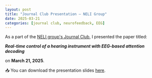 ```yaml
---
layout: post
title: "Journal Club Presentation – NELI Group"
date: 2025-03-21
categories: [journal club, neurofeedback, EEG]
---
```


As a part of the [NELI group's Journal Club](https://uol.de/en/psychology/neurophysiology/neli-journal-club), I presented the paper titled:

**_Real-time control of a hearing instrument with EEG-based attention decoding_**

on **March 21, 2025**.

📥 You can download the presentation slides [here](/assets/slides/Hjortkjaer2025_21032025.pdf).


